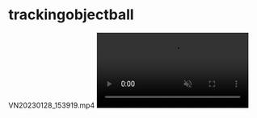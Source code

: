 # trackingobjectball
VN20230128_153919.mp4
<video class="background-image" src="assets/11.mp4" muted loop autoplay></video>
